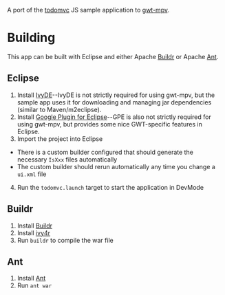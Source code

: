 
A port of the [todomvc](https://github.com/addyosmani/todomvc) JS sample application to [gwt-mpv](http://www.gwtmpv.org).

Building
========

This app can be built with Eclipse and either Apache [Buildr](http://buildr.apache.org) or Apache [Ant](http://ant.apache.org).

Eclipse
-------

1. Install [IvyDE](http://ant.apache.org/ivy/ivyde/)--IvyDE is not strictly required for using gwt-mpv, but the sample app uses it for downloading and managing jar dependencies (similar to Maven/m2eclipse).
2. Install [Google Plugin for Eclipse](http://code.google.com/eclipse/)--GPE is also not strictly required for using gwt-mpv, but provides some nice GWT-specific features in Eclipse.
3. Import the project into Eclipse
  * There is a custom builder configured that should generate the necessary `IsXxx` files automatically
  * The custom builder should rerun automatically any time you change a `ui.xml` file
4. Run the `todomvc.launch` target to start the application in DevMode

Buildr
------

1. Install [Buildr](http://buildr.apache.org)
2. Install [ivy4r](https://github.com/klaas1979/ivy4r)
3. Run `buildr` to compile the war file

Ant
---

1. Install [Ant](http://ant.apache.org)
2. Run `ant war`

